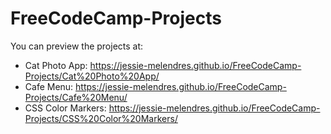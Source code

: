 # FreeCodeCamp-Projects

You can preview the projects at:

* Cat Photo App: https://jessie-melendres.github.io/FreeCodeCamp-Projects/Cat%20Photo%20App/
* Cafe Menu: https://jessie-melendres.github.io/FreeCodeCamp-Projects/Cafe%20Menu/
* CSS Color Markers: https://jessie-melendres.github.io/FreeCodeCamp-Projects/CSS%20Color%20Markers/

